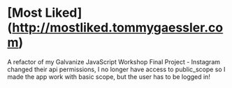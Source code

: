 # [Most Liked] (http://mostliked.tommygaessler.com)
A refactor of my Galvanize JavaScript Workshop Final Project - Instagram changed their api permissions, I no longer have access to public_scope so I made the app work with basic scope, but the user has to be logged in!

